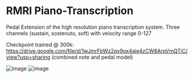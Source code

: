 
# RMRI Piano-Transcription

Pedal Extension of the high resolution piano transcription system. Three channels (sustain, sostenuto, soft) with velocity range 0-127

Checkpoint trained @ 300k: https://drive.google.com/file/d/1wJmrFbWz2qv9ox4aje4zCW8ArpVmQTiC/view?usp=sharing (combined note and pedal model)

![image](https://user-images.githubusercontent.com/31784445/149746948-ef8b1180-e754-47ab-84ed-dff3d1bd4824.png)
![image](https://user-images.githubusercontent.com/31784445/149746970-2ad0568f-380c-45f8-90ae-1a2ad9c9c2fe.png)


